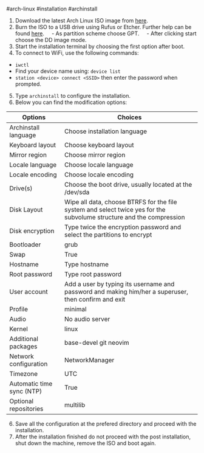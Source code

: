 #arch-linux #installation #archinstall
1. Download the latest Arch Linux ISO image from [here](http://ftp.cc.uoc.gr/mirrors/linux/archlinux/iso/latest/).
2. Burn the ISO to a USB drive using Rufus or Etcher. Further help can be found [here](https://cerebrux.net/2018/03/15/%ce%b5%cf%8d%ce%ba%ce%bf%ce%bb%ce%b7-%ce%b5%ce%b3%ce%b3%cf%81%ce%b1%cf%86%ce%ae-iso-%ce%ba%ce%b1%ce%b9-img-%ce%b1%cf%81%cf%87%ce%b5%ce%af%cf%89%ce%bd-%cf%83%ce%b5-usb-sd-%ce%ba%ce%ac%cf%81%cf%84/).
    - As partition scheme choose GPT.
    - After clicking start choose the DD image mode.
3. Start the installation terminal by choosing the first option after boot.
4. To connect to WiFi, use the following commands:

- `iwctl`
- Find your device name using: `device list`
- `station <device> connect <SSID>` then enter the password when prompted.

5. Type ```archinstall``` to configure the installation.
6. Below you can find the modification options:

| Options | Choices |
| --- | --- |
| Archinstall language | Choose installation language |
| Keyboard layout | Choose keyboard layout |
| Mirror region | Choose mirror region |
| Locale language | Choose locale language |
| Locale encoding | Choose locale encoding |
| Drive(s) | Choose the boot drive, usually located at the /dev/sda |
| Disk Layout | Wipe all data, choose BTRFS for the file system and select twice yes for the subvolume structure and the compression |
| Disk encryption | Type twice the encryption password and select the partitions to encrypt |
| Bootloader | grub |
| Swap | True |
| Hostname | Type hostname |
| Root password | Type root password |
| User account | Add a user by typing its username and password and making him/her a superuser, then confirm and exit |
| Profile | minimal |
| Audio | No audio server |
| Kernel | linux |
| Additional packages | base-devel git neovim |
| Network configuration | NetworkManager |
| Timezone | UTC |
| Automatic time sync (NTP) | True |
| Optional repositories | multilib |

6. Save all the configuration at the prefered directory and proceed with the installation.
7. After the installation finished do not proceed with the post installation, shut down the machine, remove the ISO and boot again.
